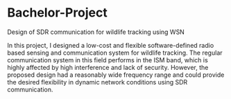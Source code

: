 # Bachelor-Project
Design of SDR communication for wildlife tracking using WSN

In this project, I designed a low-cost and flexible software-defined radio based
sensing and communication system for wildlife tracking. The regular communication system in this
field performs in the ISM band, which is highly affected by high interference and lack of security.
However, the proposed design had a reasonably wide frequency range and could provide the
desired flexibility in dynamic network conditions using SDR communication.
